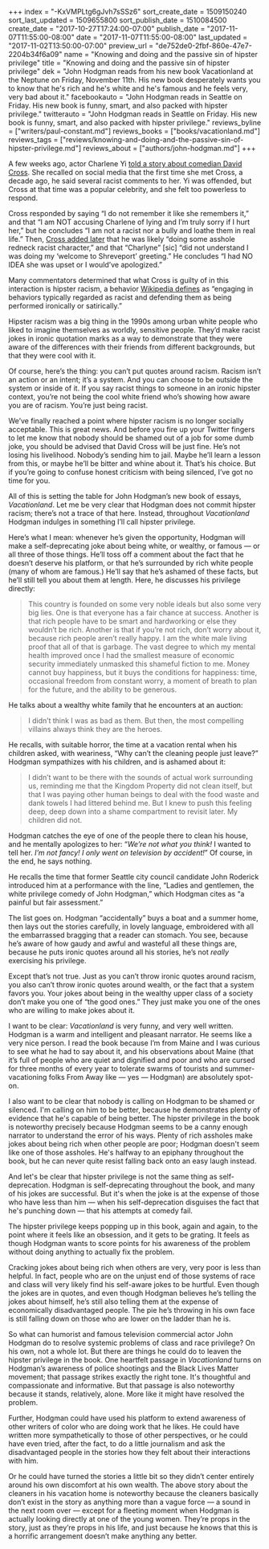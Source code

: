 +++
index = "-KxVMPLtg6gJvh7sSSz6"
sort_create_date = 1509150240
sort_last_updated = 1509655800
sort_publish_date = 1510084500
create_date = "2017-10-27T17:24:00-07:00"
publish_date = "2017-11-07T11:55:00-08:00"
date = "2017-11-07T11:55:00-08:00"
last_updated = "2017-11-02T13:50:00-07:00"
preview_url = "de752de0-2fbf-860e-47e7-2204b34f6a09"
name = "Knowing and doing and the passive sin of hipster privilege"
title = "Knowing and doing and the passive sin of hipster privilege"
dek = "John Hodgman reads from his new book Vacationland at the Neptune on Friday, November 11th. His new book desperately wants you to know that he's rich and he's white and he's famous and he feels very, very bad about it."
facebookauto = "John Hodgman reads in Seattle on Friday. His new book is funny, smart, and also packed with hipster privilege."
twitterauto = "John Hodgman reads in Seattle on Friday. His new book is funny, smart, and also packed with hipster privilege."
reviews_byline = ["writers/paul-constant.md"]
reviews_books = ["books/vacationland.md"]
reviews_tags = ["reviews/knowing-and-doing-and-the-passive-sin-of-hipster-privilege.md"]
reviews_about = ["authors/john-hodgman.md"]
+++

A few weeks ago, actor Charlene Yi [told a story about comedian David Cross]( https://www.huffingtonpost.com/entry/david-cross-responded-to-charlyne-yi-like-so-many-white-men-do_us_59e780d7e4b08f9f9edc33d2). She recalled on social media that the first time she met Cross, a decade ago, he said several racist comments to her. Yi was offended, but Cross at that time was a popular celebrity, and she felt too powerless to respond.

Cross responded by saying “I do not remember it like she remembers it,” and that “I am NOT accusing Charlene of lying and I’m truly sorry if I hurt her,” but he concludes “I am not a racist nor a bully and loathe them in real life.” Then, [Cross added later](http://ew.com/tv/2017/10/19/david-cross-racist-comments-character/) that he was likely “doing some asshole redneck racist character,” and that “Charlyne” [sic] “did not understand I was doing my ‘welcome to Shreveport’ greeting.” He concludes “I had NO IDEA she was upset or I would’ve apologized.”

Many commentators determined that what Cross is guilty of in this interaction is hipster racism, a behavior [Wikipedia defines](https://en.wikipedia.org/wiki/Hipster_racism) as “engaging in behaviors typically regarded as racist and defending them as being performed ironically or satirically.” 

Hipster racism was a big thing in the 1990s among urban white people who liked to imagine themselves as worldly, sensitive people. They’d make racist jokes in ironic quotation marks as a way to demonstrate that they were aware of the differences with their friends from different backgrounds, but that they were cool with it. 

Of course, here’s the thing: you can’t put quotes around racism. Racism isn’t an action or an intent; it’s a system. And you can choose to be outside the system or inside of it. If you say racist things to someone in an ironic hipster context, you’re not being the cool white friend who’s showing how aware you are of racism. You’re just being racist.

We’ve finally reached a point where hipster racism is no longer socially acceptable. This is great news. And before you fire up your Twitter fingers to let me know that nobody should be shamed out of a job for some dumb joke, you should be advised that David Cross will be just fine. He’s not losing his livelihood. Nobody’s sending him to jail. Maybe he’ll learn a lesson from this, or maybe he’ll be bitter and whine about it. That’s his choice. But if you’re going to confuse honest criticism with being silenced, I’ve got no time for you.

<div class="break"></div>

All of this is setting the table for John Hodgman’s new book of essays, *Vacationland*. Let me be very clear that Hodgman does not commit hipster racism; there’s not a trace of that here. Instead, throughout *Vacationland* Hodgman indulges in something I’ll call hipster privilege.

Here’s what I mean: whenever he’s given the opportunity, Hodgman will make a self-deprecating joke about being white, or wealthy, or famous — or all three of those things. He’ll toss off a comment about the fact that he doesn’t deserve his platform, or that he’s surrounded by rich white people (many of whom are famous.) He’ll say that he’s ashamed of these facts, but he’ll still tell you about them at length. Here, he discusses his privilege directly:

<blockquote>This country is founded on some very noble ideals but also some very big lies. One is that everyone has a fair chance at success. Another is that rich people have to be smart and hardworking or else they wouldn’t be rich. Another is that if you’re not rich, don’t worry about it, because rich people aren’t really happy. I am the white male living proof that all of that is garbage. The vast degree to which my mental health improved once I had the smallest measure of economic security immediately unmasked this shameful fiction to me. Money cannot buy happiness, but it buys the conditions for happiness: time, occasional freedom from constant worry, a moment of breath to plan for the future, and the ability to be generous.</blockquote>

He talks about a wealthy white family that he encounters at an auction:

<blockquote>I didn’t think I was as bad as them. But then, the most compelling villains always think they are the heroes.</blockquote>

He recalls, with suitable horror, the time at a vacation rental when his children asked, with weariness, “Why can’t the cleaning people just leave?” Hodgman sympathizes with his children, and is ashamed about it:

<blockquote>I didn’t want to be there with the sounds of actual work surrounding us, reminding me that the Kingdom Property did not clean itself, but that I was paying other human beings to deal with the food waste and dank towels I had littered behind me. But I knew to push this feeling deep, deep down into a shame compartment to revisit later. My children did not.</blockquote>

Hodgman catches the eye of one of the people there to clean his house, and he mentally apologizes to her: “*We’re not what you think!* I wanted to tell her. *I’m not fancy! I only went on television by accident!*” Of course, in the end, he says nothing.

He recalls the time that former Seattle city council candidate John Roderick introduced him at a performance with the line, “Ladies and gentlemen, the white privilege comedy of John Hodgman,” which Hodgman cites as “a painful but fair assessment.”

The list goes on. Hodgman “accidentally” buys a boat and a summer home, then lays out the stories carefully, in lovely language, embroidered with all the embarrassed bragging that a reader can stomach. You see, because he’s aware of how gaudy and awful and wasteful all these things are, because he puts ironic quotes around all his stories, he’s not *really* exercising his privilege. 

Except that’s not true. Just as you can’t throw ironic quotes around racism, you also can’t throw ironic quotes around wealth, or the fact that a system favors you. Your jokes about being in the wealthy upper class of a society don’t make you one of “the good ones.” They just make you one of the ones who are willing to make jokes about it.

<div class="break"></div>


I want to be clear: *Vacationland* is very funny, and very well written. Hodgman is a warm and intelligent and pleasant narrator. He seems like a very nice person. I read the book because I’m from Maine and I was curious to see what he had to say about it, and his observations about Maine (that it’s full of people who are quiet and dignified and poor and who are cursed for three months of every year to tolerate swarms of tourists and summer-vacationing folks From Away like — yes — Hodgman) are absolutely spot-on. 

I also want to be clear that nobody is calling on Hodgman to be shamed or silenced. I'm calling on him to be better, because he demonstrates plenty of evidence that he's capable of being better. The hipster privilege in the book is noteworthy precisely because Hodgman seems to be a canny enough narrator to understand the error of his ways. Plenty of rich assholes make jokes about being rich when other people are poor; Hodgman doesn't seem like one of those assholes. He's halfway to an epiphany throughout the book, but he can never quite resist falling back onto an easy laugh instead.

And let's be clear that hipster privilege is not the same thing as self-deprecation. Hodgman is self-deprecating throughout the book, and many of his jokes are successful. But it's when the joke is at the expense of those who have less than him — when his self-deprecation disguises the fact that he's punching down — that his attempts at comedy fail.

The hipster privilege keeps popping up in this book, again and again, to the point where it feels like an obsession, and it gets to be grating. It feels as though Hodgman wants to score points for his awareness of the problem without doing anything to actually fix the problem.

Cracking jokes about being rich when others are very, very poor is less than helpful. In fact, people who are on the unjust end of those systems of race and class will very likely find his self-aware jokes to be hurtful. Even though the jokes are in quotes, and even though Hodgman believes he’s telling the jokes about himself, he’s still also telling them at the expense of economically disadvantaged people. The pie he’s throwing in his own face is still falling down on those who are lower on the ladder than he is.

<div class="break"></div>

So what can humorist and famous television commercial actor John Hodgman do to resolve systemic problems of class and race privilege? On his own, not a whole lot. But there are things he could do to leaven the hipster privilege in the book. One heartfelt passage in *Vacationland* turns on Hodgman’s awareness of police shootings and the Black Lives Matter movement; that passage strikes exactly the right tone. It's thoughtful and compassionate and informative. But that passage is also noteworthy because it stands, relatively, alone. More like it might have resolved the problem.

Further, Hodgman could have used his platform to extend awareness of other writers of color who are doing work that he likes. He could have written more sympathetically to those of other perspectives, or he could have even tried, after the fact, to do a little journalism and ask the disadvantaged people in the stories how they felt about their interactions with him. 

Or he could have turned the stories a little bit so they didn’t center entirely around his own discomfort at his own wealth. The above story about the cleaners in his vacation home is noteworthy because the cleaners basically don’t exist in the story as anything more than a vague force — a sound in the next room over — except for a fleeting moment when Hodgman is actually looking directly at one of the young women. They’re props in the story, just as they’re props in his life, and just because he knows that this is a horrific arrangement doesn’t make anything any better.
